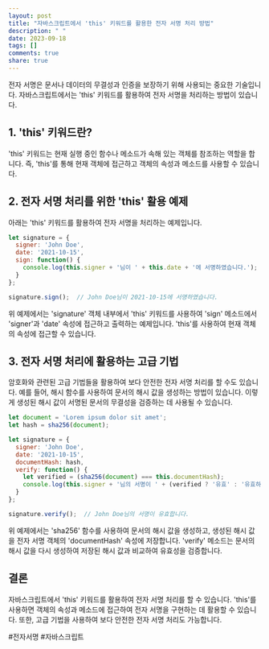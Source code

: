 ```yaml
---
layout: post
title: "자바스크립트에서 'this' 키워드를 활용한 전자 서명 처리 방법"
description: " "
date: 2023-09-18
tags: []
comments: true
share: true
---
```


전자 서명은 문서나 데이터의 무결성과 인증을 보장하기 위해 사용되는 중요한 기술입니다. 자바스크립트에서는 'this' 키워드를 활용하여 전자 서명을 처리하는 방법이 있습니다.

## 1. 'this' 키워드란?

'this' 키워드는 현재 실행 중인 함수나 메소드가 속해 있는 객체를 참조하는 역할을 합니다. 즉, 'this'를 통해 현재 객체에 접근하고 객체의 속성과 메소드를 사용할 수 있습니다.

## 2. 전자 서명 처리를 위한 'this' 활용 예제

아래는 'this' 키워드를 활용하여 전자 서명을 처리하는 예제입니다.

```javascript
let signature = {
  signer: 'John Doe',
  date: '2021-10-15',
  sign: function() {
    console.log(this.signer + '님이 ' + this.date + '에 서명하였습니다.');
  }
};

signature.sign();  // John Doe님이 2021-10-15에 서명하였습니다.
```

위 예제에서는 'signature' 객체 내부에서 'this' 키워드를 사용하여 'sign' 메소드에서 'signer'과 'date' 속성에 접근하고 출력하는 예제입니다. 'this'를 사용하여 현재 객체의 속성에 접근할 수 있습니다.

## 3. 전자 서명 처리에 활용하는 고급 기법

암호화와 관련된 고급 기법들을 활용하여 보다 안전한 전자 서명 처리를 할 수도 있습니다. 예를 들어, 해시 함수를 사용하여 문서의 해시 값을 생성하는 방법이 있습니다. 이렇게 생성된 해시 값이 서명된 문서의 무결성을 검증하는 데 사용될 수 있습니다.

```javascript
let document = 'Lorem ipsum dolor sit amet';
let hash = sha256(document);

let signature = {
  signer: 'John Doe',
  date: '2021-10-15',
  documentHash: hash,
  verify: function() {
    let verified = (sha256(document) === this.documentHash);
    console.log(this.signer + '님의 서명이 ' + (verified ? '유효' : '유효하지 않음') + '합니다.');
  }
};

signature.verify();  // John Doe님의 서명이 유효합니다.
```

위 예제에서는 'sha256' 함수를 사용하여 문서의 해시 값을 생성하고, 생성된 해시 값을 전자 서명 객체의 'documentHash' 속성에 저장합니다. 'verify' 메소드는 문서의 해시 값을 다시 생성하여 저장된 해시 값과 비교하여 유효성을 검증합니다.

## 결론

자바스크립트에서 'this' 키워드를 활용하여 전자 서명 처리를 할 수 있습니다. 'this'를 사용하면 객체의 속성과 메소드에 접근하여 전자 서명을 구현하는 데 활용할 수 있습니다. 또한, 고급 기법을 사용하여 보다 안전한 전자 서명 처리도 가능합니다.

#전자서명 #자바스크립트